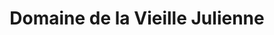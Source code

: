 ---
title: "Domaine de la Vieille Julienne"
url: /orange/domaine-de-la-vieille-julienne/
shop: alcool
---